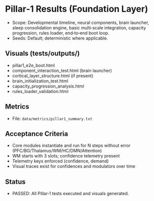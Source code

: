 # Pillar‑1 Results (Foundation Layer)

- Scope: Developmental timeline, neural components, brain launcher, sleep consolidation engine, basic multi‑scale integration, capacity progression, rules loader, end‑to‑end boot loop.
- Seeds: Default; deterministic where applicable.

## Visuals (tests/outputs/)
- pillar1_e2e_boot.html
- component_interaction_test.html (brain launcher)
- cortical_layer_structure.html (if present)
- brain_initialization_test.html
- capacity_progression_analysis.html
- rules_loader_validation.html

## Metrics
- File: `data/metrics/pillar1_summary.txt`

## Acceptance Criteria
- Core modules instantiate and run for N steps without error (PFC/BG/Thalamus/WM/HC/DMN/Attention)
- WM starts with 3 slots; confidence telemetry present
- Telemetry keys enforced (confidence, demand)
- Visual traces exist for confidences and modulators over time

## Status
- PASSED: All Pillar‑1 tests executed and visuals generated.
